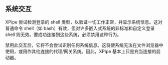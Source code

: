 ## 系统交互

XPipe 尝试检测登录的 shell 类型，以验证一切工作正常，并显示系统信息。这对普通命令 shell（如 bash）有效，但对许多嵌入式系统的非标准和自定义登录 shell 则无效。要成功连接到这些系统，必须禁用这种行为。

禁用此交互后，它将不会尝试识别任何系统信息。这将使系统无法在文件浏览器中使用，或用作其他连接的代理/网关系统。因此，XPipe 基本上只是充当连接的启动器。
